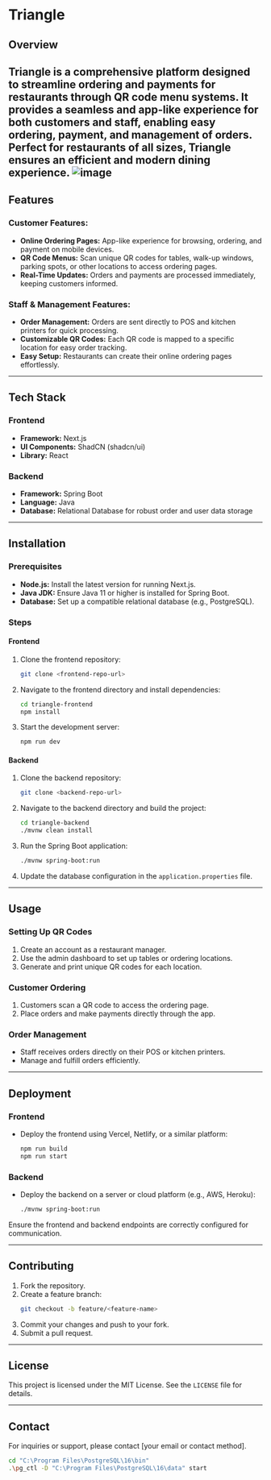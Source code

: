 # Triangle

## Overview
Triangle is a comprehensive platform designed to streamline ordering and payments for restaurants through QR code menu systems. It provides a seamless and app-like experience for both customers and staff, enabling easy ordering, payment, and management of orders. Perfect for restaurants of all sizes, Triangle ensures an efficient and modern dining experience.
![image](https://github.com/user-attachments/assets/b5be17b2-c124-49fb-b0c8-43b880546329)
---

## Features

### Customer Features:
- **Online Ordering Pages:** App-like experience for browsing, ordering, and payment on mobile devices.
- **QR Code Menus:** Scan unique QR codes for tables, walk-up windows, parking spots, or other locations to access ordering pages.
- **Real-Time Updates:** Orders and payments are processed immediately, keeping customers informed.

### Staff & Management Features:
- **Order Management:** Orders are sent directly to POS and kitchen printers for quick processing.
- **Customizable QR Codes:** Each QR code is mapped to a specific location for easy order tracking.
- **Easy Setup:** Restaurants can create their online ordering pages effortlessly.

---

## Tech Stack

### Frontend
- **Framework:** Next.js
- **UI Components:** ShadCN (shadcn/ui)
- **Library:** React

### Backend
- **Framework:** Spring Boot
- **Language:** Java
- **Database:** Relational Database for robust order and user data storage

---

## Installation

### Prerequisites
- **Node.js:** Install the latest version for running Next.js.
- **Java JDK:** Ensure Java 11 or higher is installed for Spring Boot.
- **Database:** Set up a compatible relational database (e.g., PostgreSQL).

### Steps
#### Frontend
1. Clone the frontend repository:
   ```bash
   git clone <frontend-repo-url>
   ```
2. Navigate to the frontend directory and install dependencies:
   ```bash
   cd triangle-frontend
   npm install
   ```
3. Start the development server:
   ```bash
   npm run dev
   ```

#### Backend
1. Clone the backend repository:
   ```bash
   git clone <backend-repo-url>
   ```
2. Navigate to the backend directory and build the project:
   ```bash
   cd triangle-backend
   ./mvnw clean install
   ```
3. Run the Spring Boot application:
   ```bash
   ./mvnw spring-boot:run
   ```

4. Update the database configuration in the `application.properties` file.

---

## Usage

### Setting Up QR Codes
1. Create an account as a restaurant manager.
2. Use the admin dashboard to set up tables or ordering locations.
3. Generate and print unique QR codes for each location.

### Customer Ordering
1. Customers scan a QR code to access the ordering page.
2. Place orders and make payments directly through the app.

### Order Management
- Staff receives orders directly on their POS or kitchen printers.
- Manage and fulfill orders efficiently.

---

## Deployment

### Frontend
- Deploy the frontend using Vercel, Netlify, or a similar platform:
  ```bash
  npm run build
  npm run start
  ```

### Backend
- Deploy the backend on a server or cloud platform (e.g., AWS, Heroku):
  ```bash
  ./mvnw spring-boot:run
  ```

Ensure the frontend and backend endpoints are correctly configured for communication.

---

## Contributing
1. Fork the repository.
2. Create a feature branch:
   ```bash
   git checkout -b feature/<feature-name>
   ```
3. Commit your changes and push to your fork.
4. Submit a pull request.

---

## License
This project is licensed under the MIT License. See the `LICENSE` file for details.

---

## Contact
For inquiries or support, please contact [your email or contact method].




```bash 
cd "C:\Program Files\PostgreSQL\16\bin"
.\pg_ctl -D "C:\Program Files\PostgreSQL\16\data" start
```

